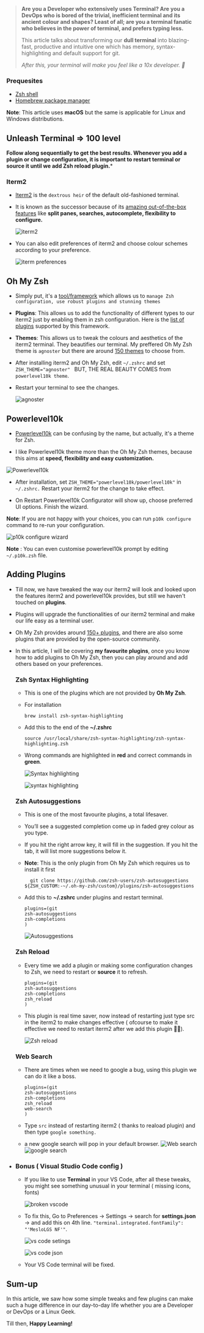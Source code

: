 >**Are you a Developer who extensively uses Terminal? Are you a DevOps who is bored of the trivial, inefficient terminal and its ancient colour and shapes? Least of all; are you a terminal fanatic who believes in the power of terminal, and prefers typing less.**
>
>This article talks about transforming our **dull terminal** into blazing-fast, productive and intuitive one which has memory, syntax-highlighting and default support for git.
>
>*After this, your terminal will make you feel like a 10x developer. 🤩*
>

### Prequesites

- [Zsh shell](https://www.zsh.org) 
- [Homebrew package manager](https://brew.sh)
 
 **Note**: This article uses **macOS** but the same is applicable for Linux and Windows distributions.

## Unleash Terminal => 100 level

 **Follow along sequentially to get the best results. Whenever you add a plugin or change configuration, it is important to restart terminal or source it until we add Zsh reload plugin.***

### Iterm2

- [Iterm2](https://iterm2.com/downloads.html) is the `dextrous heir` of the default old-fashioned terminal.
- It is known as the successor because of its [amazing out-of-the-box features](https://iterm2.com/features.html) like **split panes, searches, autocomplete, flexibility to configure.**

  ![iterm2](https://cdn-ssl-devio-img.classmethod.jp/wp-content/uploads/2021/09/Screenshot-2021-09-04-at-9.48.57-PM-scaled.jpg)

- You can also edit preferences of iterm2 and choose colour schemes according to your preference.

  ![iterm preferences](https://cdn-ssl-devio-img.classmethod.jp/wp-content/uploads/2021/09/Screenshot-2021-09-04-at-10.20.11-PM.jpg)


## Oh My Zsh 

- Simply put, it's a [tool/framework](https://ohmyz.sh) which allows us to `manage Zsh configuration, use robust plugins and stunning themes`
 
 - **Plugins**: This allows us to add the functionality of different types to our iterm2 just by enabling them in zsh configuration. Here is the [list of plugins](https://github.com/ohmyzsh/ohmyzsh/wiki/Plugins) supported by this framework.
 
 - **Themes**: This allows us to tweak the colours and aesthetics of the iterm2 terminal. They beautifies our terminal. My preffered Oh My Zsh theme is ```agnoster``` but there are around [150 themes](https://github.com/ohmyzsh/ohmyzsh/wiki/Themes) to choose from. 
 
 - After installing iterm2 and Oh My Zsh, edit ```~/.zshrc``` and set ```ZSH_THEME="agnoster" ``` BUT, THE REAL BEAUTY COMES from `powerlevel10k theme`.
 - Restart your terminal to see the changes.

    ![agnoster](https://user-images.githubusercontent.com/49100982/108254745-777cb400-716c-11eb-800a-a8cfa612253f.jpg)
 
 

## Powerlevel10k

- [Powerlevel10k](https://github.com/romkatv/powerlevel10k#configuration-wizard) can be confusing by the name, but actually, it's a theme for Zsh.

- I like Powerlevel10k theme more than the Oh My Zsh themes, because this aims at **speed, flexibility and easy customization.**

![Powerlevel10k](https://cdn-ssl-devio-img.classmethod.jp/wp-content/uploads/2021/09/Screenshot-2021-09-04-at-9.43.48-PM-scaled.jpg)

- After installation, set ```ZSH_THEME="powerlevel10k/powerlevel10k"``` in ```~/.zshrc.``` Restart your iterm2 for the change to take effect.
 
- On Restart Powerlevel10k Configurator will show up, choose preferred UI options. Finish the wizard.

 **Note**: If you are not happy with your choices, you can run ```p10k configure``` command to re-run your configuration.

 ![p10k configure wizard](https://raw.githubusercontent.com/romkatv/powerlevel10k-media/master/configuration-wizard.gif)

 **Note** : You can even customise powerlevel10k prompt by editing  ```~/.p10k.zsh``` file.


## Adding Plugins 

- Till now, we have tweaked the way our iterm2 will look and looked upon the features iterm2 and powerlevel10k provides, but still we haven't touched on **plugins**.

- Plugins will upgrade the functionalities of our iterm2 terminal and make our life easy as a terminal user.

- Oh My Zsh provides around [150+ plugins](https://github.com/ohmyzsh/ohmyzsh/tree/master/plugins), and there are also some plugins that are provided by the open-source community.

- In this article, I will be covering **my favourite plugins**, once you know how to add plugins to Oh My Zsh, then you can play around and add others based on your preferences.

  ### Zsh Syntax Highlighting
 
   - This is one of the plugins which are not provided by **Oh My Zsh**.
   - For installation

      ```
      brew install zsh-syntax-highlighting
      ```

   - Add this to the end of the **~/.zshrc** 


      ```
      source /usr/local/share/zsh-syntax-highlighting/zsh-syntax-highlighting.zsh
      ```
  - Wrong commands are highlighted in **red** and correct commands in **green**.

      ![Syntax highlighting](https://cdn-ssl-devio-img.classmethod.jp/wp-content/uploads/2021/09/Screenshot-2021-09-04-at-9.28.34-PM.png)

      ![syntax highlighting](https://cdn-ssl-devio-img.classmethod.jp/wp-content/uploads/2021/09/Screenshot-2021-09-04-at-6.11.16-PM.png)
 
  ### Zsh Autosuggestions
   - This is one of the most favourite plugins, a total lifesaver. 
   - You’ll see a suggested completion come up in faded grey colour as you type.
   - If you hit the right arrow key, it will fill in the suggestion. If you hit the tab, it will list more suggestions below it.
  
  

   - **Note**: This is the only plugin from Oh My Zsh which requires us to install it first 
  
      ```
        git clone https://github.com/zsh-users/zsh-autosuggestions ${ZSH_CUSTOM:-~/.oh-my-zsh/custom}/plugins/zsh-autosuggestions
      ```

   - Add this to **~/.zshrc** under plugins and restart terminal.
  
      ```
      plugins=(git
      zsh-autosuggestions
      zsh-completions
      )
      ```

      ![Autosuggestions](https://cdn-ssl-devio-img.classmethod.jp/wp-content/uploads/2021/09/Screenshot-2021-09-04-at-9.25.59-PM.png)
  ### Zsh Reload
   - Every time we add a plugin or making some configuration changes to Zsh, we need to restart or **source** it to refresh.

      ```
      plugins=(git
      zsh-autosuggestions
      zsh-completions
      zsh_reload
      )
      ```
   - This plugin is real time saver, now instead of restarting just type src in the iterm2 to make changes effective ( ofcourse to make it effective we need to restart iterm2 after we add this plugin 🤷‍♂️).


      ![Zsh reload](https://cdn-ssl-devio-img.classmethod.jp/wp-content/uploads/2021/09/Screenshot-2021-09-04-at-9.30.02-PM.png)


  ### Web Search
   - There are times when we need to google a bug, using this plugin we can do it like a boss.

      ```
      plugins=(git
      zsh-autosuggestions
      zsh-completions
      zsh_reload
      web-search
      )
      ```
   - Type ```src``` instead of restarting iterm2 ( thanks to reaload plugin) and then type ```google something.```
   - a new google search will pop in your default browser.
    ![Web search](https://cdn-ssl-devio-img.classmethod.jp/wp-content/uploads/2021/09/Screenshot-2021-09-04-at-9.33.00-PM.png)
    ![google search](https://travis.media/gifs/web-search-gif.gif)
   


-  ### Bonus ( Visual Studio Code config )

   - If you like to use **Terminal** in your VS Code, after all these tweaks, you might see something unusual in your terminal ( missing icons, fonts)
  
      ![broken vscode](https://cdn-ssl-devio-img.classmethod.jp/wp-content/uploads/2021/09/Screenshot-2021-09-04-at-7.06.20-PM.png)
   - To fix this, Go to Preferences -> Settings -> search for **settings.json** -> and add this on 4th line. ```"terminal.integrated.fontFamily": "'MesloLGS NF'"```.
  

      ![vs code setings](https://cdn-ssl-devio-img.classmethod.jp/wp-content/uploads/2021/09/Screenshot-2021-09-04-at-6.21.30-PM.png)


      ![vs code json](https://cdn-ssl-devio-img.classmethod.jp/wp-content/uploads/2021/09/Screenshot-2021-09-04-at-6.22.54-PM.png)
   - Your VS Code terminal will be fixed.


## Sum-up

In this article, we saw how some simple tweaks and few plugins can make such a huge difference in our day-to-day life whether you are a Developer or DevOps or a Linux Geek.

Till then, **Happy Learning!** 
